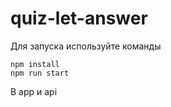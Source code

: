# quiz-let-answer


Для запуска используйте команды
```
npm install 
npm run start 
```
В app и api 

